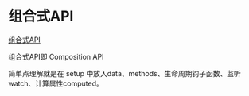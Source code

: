 # 组合式API

[组合式API](https://vue3js.cn/docs/zh/guide/composition-api-introduction.html)

组合式API即 Composition API

简单点理解就是在 setup 中放入data、methods、生命周期钩子函数、监听watch、计算属性computed。

